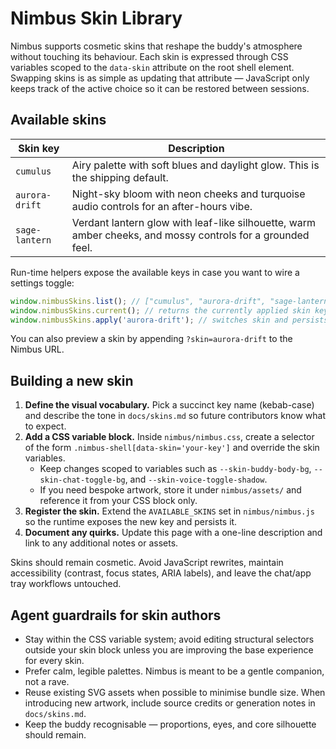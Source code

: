 # Nimbus Skin Library

Nimbus supports cosmetic skins that reshape the buddy's atmosphere without touching its
behaviour. Each skin is expressed through CSS variables scoped to the `data-skin`
attribute on the root shell element. Swapping skins is as simple as updating that
attribute — JavaScript only keeps track of the active choice so it can be restored
between sessions.

## Available skins

| Skin key | Description |
| --- | --- |
| `cumulus` | Airy palette with soft blues and daylight glow. This is the shipping default. |
| `aurora-drift` | Night-sky bloom with neon cheeks and turquoise audio controls for an after-hours vibe. |
| `sage-lantern` | Verdant lantern glow with leaf-like silhouette, warm amber cheeks, and mossy controls for a grounded feel. |

Run-time helpers expose the available keys in case you want to wire a settings toggle:

```js
window.nimbusSkins.list(); // ["cumulus", "aurora-drift", "sage-lantern"]
window.nimbusSkins.current(); // returns the currently applied skin key
window.nimbusSkins.apply('aurora-drift'); // switches skin and persists the choice
```

You can also preview a skin by appending `?skin=aurora-drift` to the Nimbus URL.

## Building a new skin

1. **Define the visual vocabulary.** Pick a succinct key name (kebab-case) and describe
the tone in `docs/skins.md` so future contributors know what to expect.
2. **Add a CSS variable block.** Inside `nimbus/nimbus.css`, create a selector of the
form `.nimbus-shell[data-skin='your-key']` and override the skin variables.
   - Keep changes scoped to variables such as `--skin-buddy-body-bg`,
     `--skin-chat-toggle-bg`, and `--skin-voice-toggle-shadow`.
   - If you need bespoke artwork, store it under `nimbus/assets/` and reference it from
your CSS block only.
3. **Register the skin.** Extend the `AVAILABLE_SKINS` set in `nimbus/nimbus.js` so the
runtime exposes the new key and persists it.
4. **Document any quirks.** Update this page with a one-line description and link to any
additional notes or assets.

Skins should remain cosmetic. Avoid JavaScript rewrites, maintain accessibility (contrast,
focus states, ARIA labels), and leave the chat/app tray workflows untouched.

## Agent guardrails for skin authors

- Stay within the CSS variable system; avoid editing structural selectors outside your
skin block unless you are improving the base experience for every skin.
- Prefer calm, legible palettes. Nimbus is meant to be a gentle companion, not a rave.
- Reuse existing SVG assets when possible to minimise bundle size. When introducing new
artwork, include source credits or generation notes in `docs/skins.md`.
- Keep the buddy recognisable — proportions, eyes, and core silhouette should remain.
